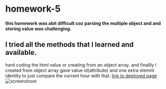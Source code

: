 
# homework-5
#### this homework was abit difficult coz parsing the multiple object and and storing value was challenging.
 ## I tried all the methods that I learned and available.
 hard coding the html value or creating from an object array.
 and finallly I created from object array gave value id(attribute)
 and one extra elemnt identity to just compare the current hour with that.
 [link to deployed page]()
 ![screenshoot](image/hm-5.JPG)
